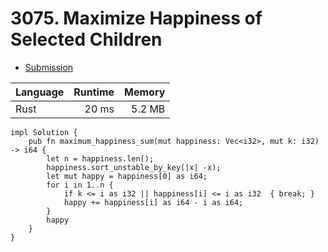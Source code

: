 # 3075. Maximize Happiness of Selected Children
- [Submission](https://leetcode.com/submissions/detail/1253606450/)

| Language | Runtime | Memory |
| :-       |       -:|      -:|
| Rust | 20 ms | 5.2 MB |
```
impl Solution {
    pub fn maximum_happiness_sum(mut happiness: Vec<i32>, mut k: i32) -> i64 {
        let n = happiness.len();
        happiness.sort_unstable_by_key(|x| -x);
        let mut happy = happiness[0] as i64;
        for i in 1..n {
            if k <= i as i32 || happiness[i] <= i as i32  { break; }
            happy += happiness[i] as i64 - i as i64;
        }
        happy
    }
}
```
